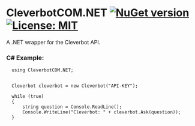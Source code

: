 # CleverbotCOM.NET [![NuGet version](https://badge.fury.io/nu/MatsAnd.Cleverbot.CleverbotCOMNET.svg)](https://badge.fury.io/nu/MatsAnd.Cleverbot.CleverbotCOMNET) [![License: MIT](https://img.shields.io/badge/License-MIT-yellow.svg)](https://opensource.org/licenses/MIT)
A .NET wrapper for the Cleverbot API.

### C# Example:
```Csharp
  using CleverbotCOM.NET;


  Cleverbot cleverbot = new Cleverbot("API-KEY");
  
  while (true)
  {
      string question = Console.ReadLine();
      Console.WriteLine("Cleverbot: " + cleverbot.Ask(question));
  }
```
